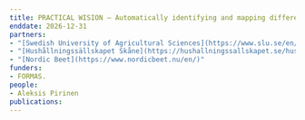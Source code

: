 ```yaml
---
title: PRACTICAL WISION – Automatically identifying and mapping different weed species through the practical application of AI-based image analysis models
enddate: 2026-12-31
partners:
- "[Swedish University of Agricultural Sciences](https://www.slu.se/en/)"
- "[Hushållningssällskapet Skåne](https://hushallningssallskapet.se/hushallningssallskapet-skane/)"
- "[Nordic Beet](https://www.nordicbeet.nu/en/)"
funders:
- FORMAS.
people:
- Aleksis Pirinen
publications:
---
```

